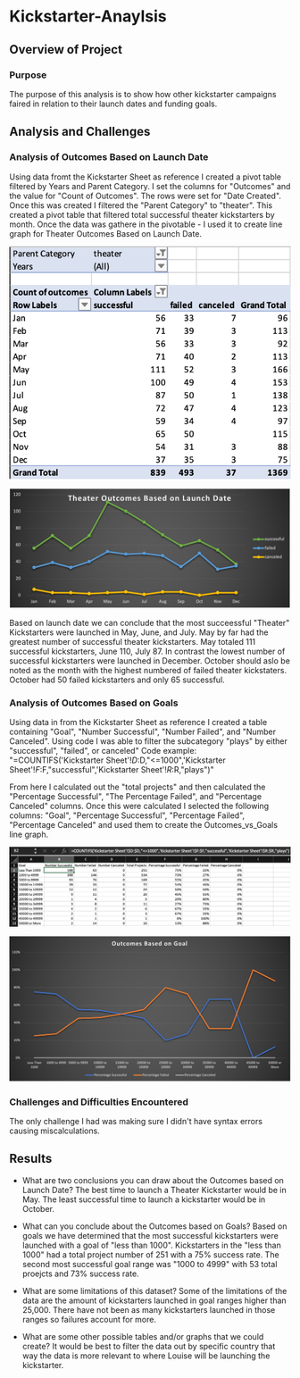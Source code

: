 # Kickstarter-Anaylsis

## Overview of Project

### Purpose
The purpose of this analysis is to show how other kickstarter campaigns faired in relation to their launch dates and funding goals.

## Analysis and Challenges

### Analysis of Outcomes Based on Launch Date
Using data fromt the Kickstarter Sheet as reference I created a pivot table filtered by Years and Parent Category. I set the columns for "Outcomes" and the value for "Count of Outcomes". The rows were set for "Date Created". Once this was created I filtered the "Parent Category" to "theater". This created a pivot table that filtered total successful theater kickstarters by month. Once the data was gathere in the pivotable - I used it to create line graph for Theater Outcomes Based on Launch Date.

![Pivot_Table_Based_On_Launch_Date.png](/resources/Pivot_Table_Based_On_Launch_Date.png)

![Theater_Outcomes_vs_Launch.png](/resources/Theater_Outcomes_vs_Launch.png)

Based on launch date we can conclude that the most succeessful "Theater" Kickstarters were launched in May, June, and July. May by far had the greatest number of successful theater kickstarters. May totaled 111 successful kickstarters, June 110, July 87. In contrast the lowest number of successful kickstarters were launched in December. October should aslo be noted as the month with the highest numbered of failed theater kickstaters. October had 50 failed kickstarters and only 65 successful.

### Analysis of Outcomes Based on Goals
Using data in from the Kickstarter Sheet as reference I created a table containing "Goal", "Number Successful", "Number Failed", and "Number Canceled". Using code I was able to filter the subcategory "plays" by either "successful", "failed", or canceled"
Code example: 
"=COUNTIFS('Kickstarter Sheet'!$D:$D,"<=1000",'Kickstarter Sheet'!$F:$F,"successful",'Kickstarter Sheet'!$R:$R,"plays")"

From here I calculated out the "total projects" and then calculated the "Percentage Successful", "The Percentage Failed", and "Percentage Canceled" columns. Once this were calculated I selected the following columns: "Goal", "Percentage Successful", "Percentage Failed", "Percentage Canceled" and used them to create the Outcomes_vs_Goals line graph.

![Grid_Outcomes_Based_On_Goals.png](/resources/Grid_Outcomes_Based_On_Goals.png)

![/Outcomes_vs_Goals.png](/resources/Outcomes_vs_Goals.png)


### Challenges and Difficulties Encountered
The only challenge I had was making sure I didn't have syntax errors causing miscalculations.

## Results

- What are two conclusions you can draw about the Outcomes based on Launch Date?
The best time to launch a Theater Kickstarter would be in May. 
The least successful time to launch a kickstarter would be in October.

- What can you conclude about the Outcomes based on Goals?
Based on goals we have determined that the most successful kickstarters were launched with a goal of "less than 1000". Kickstarters in the "less than 1000" had a total project number of 251 with a 75% success rate. The second most successful goal range was "1000 to 4999" with 53 total proejcts and 73% success rate.

- What are some limitations of this dataset?
Some of the limitations of the data are the amount of kickstarters launched in goal ranges higher than 25,000. There have not been as many kickstarters launched in those ranges so failures account for more. 

- What are some other possible tables and/or graphs that we could create?
It would be best to filter the data out by specific country that way the data is more relevant to where Louise will be launching the kickstarter.
